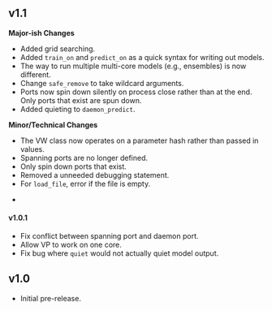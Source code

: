 ## v1.1

**Major-ish Changes**

* Added grid searching.
* Added `train_on` and `predict_on` as a quick syntax for writing out models.
* The way to run multiple multi-core models (e.g., ensembles) is now different.
* Change `safe_remove` to take wildcard arguments.
* Ports now spin down silently on process close rather than at the end. Only ports that exist are spun down.
* Added quieting to `daemon_predict`.

**Minor/Technical Changes**

* The VW class now operates on a parameter hash rather than passed in values.
* Spanning ports are no longer defined.
* Only spin down ports that exist.
* Removed a unneeded debugging statement.
* For `load_file`, error if the file is empty.

-

#### v1.0.1

* Fix conflict between spanning port and daemon port.
* Allow VP to work on one core.
* Fix bug where `quiet` would not actually quiet model output.

## v1.0

* Initial pre-release.
